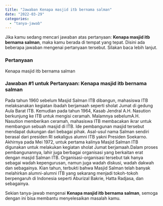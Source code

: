 ```yaml
---
title: "Jawaban Kenapa masjid itb bernama salman"
date: "2022-03-29"
categories: 
  - "tanya-jawab"
---
```


Jika kamu sedang mencari jawaban atas pertanyaan: **Kenapa masjid itb bernama salman**, maka kamu berada di tempat yang tepat. Disini ada beberapa jawaban mengenai pertanyaan tersebut. Silakan baca lebih lanjut.

### Pertanyaan

Kenapa masjid itb bernama salman

### Jawaban #1 untuk Pertanyaan: Kenapa masjid itb bernama salman

Pada tahun 1960 sebelum Masjid Salman ITB dibangun, mahasiswa ITB melaksanakan kegiatan ibadah berjamaah seperti sholat Jumat di gedung Aula Barat ITB. Kemudian pada tahun 1964, Kasab Jendral A.H. Nasution berkunjung ke ITB untuk mengisi ceramah. Malamnya sebelumA.H. Nasution memberikan ceramah, mahasiswa ITB membacakan ikrar untuk membangun sebuah masjid di ITB. Ide pembangunan masjid tersebut mendapat dukungan dari bebagai pihak. Asal-usul nama Salman sendiri berasal dari presiden RI sekaligus alumni ITB yakni Presiden Soekarno. Akhirnya pada Mei 1972, untuk pertama kalinya Masjid Salman ITB digunakan untuk melakukan kegiatan sholat Jumat berjamaah.Dalam proses pembangunannya, lahir juga berbagai organisasi yang berkaitan erat dengan masjid Salman ITB. Organisasi-organisasi tersebut tak hanya sebagai wadah kepengurusan, namun juga wadah diskusi, wadah dakwah dan sebagainya. Kian tahun, terbukti bahwa Masjid Salman telah banyak melahirkan alumni-alumni ITB yang sekarang menjadi tokoh-tokoh berpengaruh di Indonesia seperti Aburizal Bakrie, Hatta Radjasa, dan sebagainya.

Sekian tanya-jawab mengenai **Kenapa masjid itb bernama salman**, semoga dengan ini bisa membantu menyelesaikan masalah kamu.
